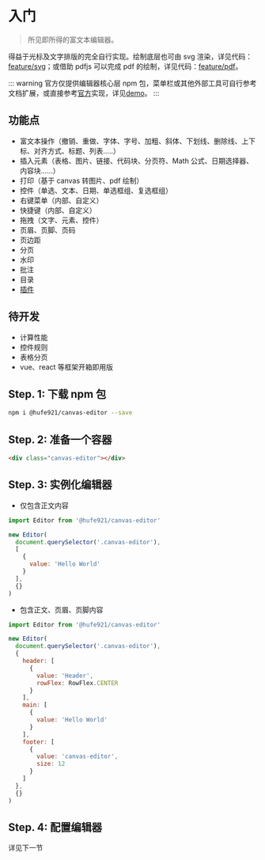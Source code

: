 # 入门

> 所见即所得的富文本编辑器。

得益于光标及文字排版的完全自行实现。绘制底层也可由 svg 渲染，详见代码：[feature/svg](https://github.com/Hufe921/canvas-editor/tree/feature/svg)；或借助 pdfjs 可以完成 pdf 的绘制，详见代码：[feature/pdf](https://github.com/Hufe921/canvas-editor/tree/feature/pdf)。

::: warning
官方仅提供编辑器核心层 npm 包，菜单栏或其他外部工具可自行参考文档扩展，或直接参考[官方](https://github.com/Hufe921/canvas-editor)实现，详见[demo](https://hufe.club/canvas-editor/)。
:::

## 功能点

- 富文本操作（撤销、重做、字体、字号、加粗、斜体、下划线、删除线、上下标、对齐方式、标题、列表.....）
- 插入元素（表格、图片、链接、代码块、分页符、Math 公式、日期选择器、内容块......）
- 打印（基于 canvas 转图片、pdf 绘制）
- 控件（单选、文本、日期、单选框组、复选框组）
- 右键菜单（内部、自定义）
- 快捷键（内部、自定义）
- 拖拽（文字、元素、控件）
- 页眉、页脚、页码
- 页边距
- 分页
- 水印
- 批注
- 目录
- [插件](https://github.com/Hufe921/canvas-editor-plugin)

## 待开发

- 计算性能
- 控件规则
- 表格分页
- vue、react 等框架开箱即用版

## Step. 1: 下载 npm 包

```sh
npm i @hufe921/canvas-editor --save
```

## Step. 2: 准备一个容器

```html
<div class="canvas-editor"></div>
```

## Step. 3: 实例化编辑器

- 仅包含正文内容

```javascript
import Editor from '@hufe921/canvas-editor'

new Editor(
  document.querySelector('.canvas-editor'),
  [
    {
      value: 'Hello World'
    }
  ],
  {}
)
```

- 包含正文、页眉、页脚内容

```javascript
import Editor from '@hufe921/canvas-editor'

new Editor(
  document.querySelector('.canvas-editor'),
  {
    header: [
      {
        value: 'Header',
        rowFlex: RowFlex.CENTER
      }
    ],
    main: [
      {
        value: 'Hello World'
      }
    ],
    footer: [
      {
        value: 'canvas-editor',
        size: 12
      }
    ]
  },
  {}
)
```

## Step. 4: 配置编辑器

详见下一节
